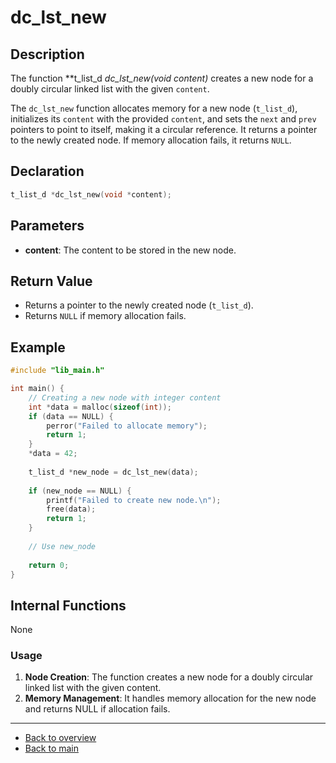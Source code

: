 # dc_lst_new

## Description

The function **t_list_d *dc_lst_new(void *content)** creates a new node for a doubly circular linked list with the given `content`.

The `dc_lst_new` function allocates memory for a new node (`t_list_d`), initializes its `content` with the provided `content`, and sets the `next` and `prev` pointers to point to itself, making it a circular reference. It returns a pointer to the newly created node. If memory allocation fails, it returns `NULL`.

## Declaration
```c
t_list_d *dc_lst_new(void *content);
```
## Parameters

- **content**: The content to be stored in the new node.

## Return Value

- Returns a pointer to the newly created node (`t_list_d`).
- Returns `NULL` if memory allocation fails.

## Example

```c
#include "lib_main.h"

int main() {
    // Creating a new node with integer content
    int *data = malloc(sizeof(int));
    if (data == NULL) {
        perror("Failed to allocate memory");
        return 1;
    }
    *data = 42;
    
    t_list_d *new_node = dc_lst_new(data);
    
    if (new_node == NULL) {
        printf("Failed to create new node.\n");
        free(data);
        return 1;
    }
    
    // Use new_node
    
    return 0;
}
```
## Internal Functions

None

### Usage

1. **Node Creation**: The function creates a new node for a doubly circular linked list with the given content.
2. **Memory Management**: It handles memory allocation for the new node and returns NULL if allocation fails.

---

- [Back to overview](../Overview_about_function.md)
- [Back to main](/)
